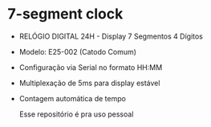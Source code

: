 # 7-segment clock

 * RELÓGIO DIGITAL 24H - Display 7 Segmentos 4 Dígitos
 * Modelo: E25-002 (Catodo Comum)
 * Configuração via Serial no formato HH:MM
 * Multiplexação de 5ms para display estável
 * Contagem automática de tempo

   Esse repositório é pra uso pessoal
